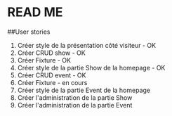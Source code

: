 # READ ME

##User stories
1. Créer style de la présentation côté visiteur - OK
2. Créer CRUD show - OK
3. Créer Fixture - OK
4. Créer style de la partie Show de la homepage - OK
5. Créer CRUD event - OK
6. Créer Fixture - en cours
7. Créer style de la partie Event de la homepage
8. Créer l'administration de la partie Show
9. Créer l'administration de la partie Event

